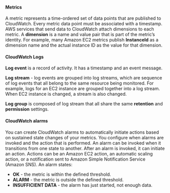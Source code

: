 #### Metrics
A metric represents a time-ordered set of data points that are published to CloudWatch. Every metric data point must be associated with a timestamp.
AWS services that send data to CloudWatch attach dimensions to each metric. A **dimension** is a name and value pair that is part of the metric’s identity. For example, many Amazon EC2 metrics publish **InstanceId** as a dimension name and the actual instance ID as the value for that dimension.

#### CloudWatch Logs
**Log event** is a record of activity. It has a timestamp and an event message.

**Log stream** - log events are grouped into log streams, which are sequence of log events that all belong to the same resource being monitored. For example, logs for an EC2 instance are grouped together into a log stream. When EC2 instance is changed, a stream is also changed.

**Log group** is composed of log stream that all share the same **retention** and **permission** settings.

#### CloudWatch alarms
You can create CloudWatch alarms to automatically initiate actions based on sustained state changes of your metrics. You configure when alarms are invoked and the action that is performed.
An alarm can be invoked when it transitions from one state to another. After an alarm is invoked, it can initiate an action. Actions can be an Amazon EC2 action, an automatic scaling action, or a notification sent to Amazon Simple Notification Service (Amazon SNS).
An alarm states:
- **OK** - the metric is within the defined threshold.
- **ALARM** - the metric is outside the defined threshold.
- **INSUFFICIENT DATA** - the alarm has just started, not enough data.